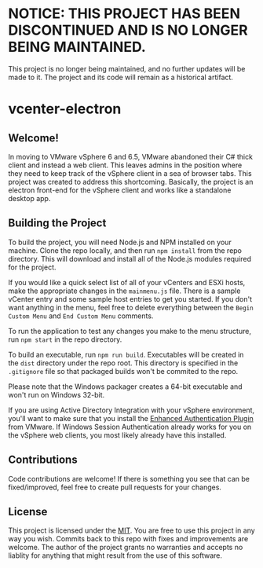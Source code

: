 # NOTICE: THIS PROJECT HAS BEEN DISCONTINUED AND IS NO LONGER BEING MAINTAINED.
This project is no longer being maintained, and no further updates will be made to it. The project and its code will remain as a historical artifact.

# vcenter-electron

## Welcome!

In moving to VMware vSphere 6 and 6.5, VMware abandoned their C# thick client and instead a web client. This leaves admins in the position where they need to keep track of the vSphere client in a sea of browser tabs. This project was created to address this shortcoming. Basically, the project is an electron front-end for the vSphere client and works like a standalone desktop app.

## Building the Project

To build the project, you will need Node.js and NPM installed on your machine. Clone the repo locally, and then run `npm install` from the repo directory. This will download and install all of the Node.js modules required for the project. 

If you would like a quick select list of all of your vCenters and ESXi hosts, make the appropriate changes in the `mainmenu.js` file. There is a sample vCenter entry and some sample host entries to get you started. If you don't want anything in the menu, feel free to delete everything between the `Begin Custom Menu` and `End Custom Menu` comments.

To run the application to test any changes you make to the menu structure, run `npm start` in the repo directory.

To build an executable, run `npm run build`. Executables will be created in the `dist` directory under the repo root. This directory is specified in the `.gitignore` file so that packaged builds won't be commited to the repo.

Please note that the Windows packager creates a 64-bit executable and won't run on Windows 32-bit.

If you are using Active Directory Integration with your vSphere environment, you'll want to make sure that you install the [Enhanced Authentication Plugin](https://docs.vmware.com/en/VMware-vSphere/7.0/com.vmware.vcenter.install.doc/GUID-E640124B-BB55-4D29-AADD-296E01CF88C8.html) from VMware. If Windows Session Authentication already works for you on the vSphere web clients, you most likely already have this installed.

## Contributions
Code contributions are welcome! If there is something you see that can be fixed/improved, feel free to create pull requests for your changes. 


## License

This project is licensed under the [MIT](LICENSE.md). You are free to use this project in any way you wish. Commits back to this repo with fixes and improvements are welcome. The author of the project grants no warranties and accepts no liablity for anything that might result from the use of this software. 
